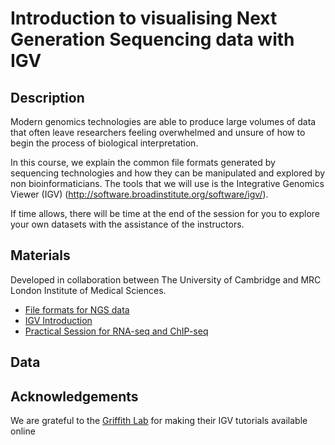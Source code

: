 

# Introduction to visualising Next Generation Sequencing data with IGV

## Description

Modern genomics technologies are able to produce large volumes of data that often leave researchers feeling overwhelmed and unsure of how to begin the process of biological interpretation.

In this course, we explain the common file formats generated by sequencing technologies and how they can be manipulated and explored by non bioinformaticians. The tools that we will use is the Integrative Genomics Viewer (IGV) (http://software.broadinstitute.org/software/igv/).

If time allows, there will be time at the end of the session for you to explore your own datasets with the assistance of the instructors.



## Materials

Developed in collaboration between The University of Cambridge and MRC London Institute of Medical Sciences.

- [File formats for NGS data](http://mrccsc.github.io/genomic_formats/genomicFileFormats.html)
- [IGV Introduction](http://mrccsc.github.io/IGV_course/igv.html)
- [Practical Session for RNA-seq and ChIP-seq](IGV-practical.md)


## Data


## Acknowledgements

We are grateful to the [Griffith Lab](http://genome.wustl.edu/people/groups/detail/griffith-lab/) for making their IGV tutorials available online

